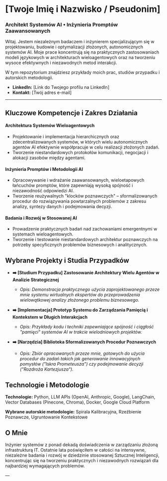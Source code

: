 # [Twoje Imię i Nazwisko / Pseudonim]
### Architekt Systemów AI • Inżynieria Promptów Zaawansowanych

Witaj. Jestem niezależnym badaczem i inżynierem specjalizującym się w projektowaniu, budowie i optymalizacji złożonych, autonomicznych systemów AI. Moje prace koncentrują się na praktycznych zastosowaniach modeli językowych w architekturach wieloagentowych oraz na tworzeniu wysoce efektywnych i niezawodnych metod interakcji.

W tym repozytorium znajdziesz przykłady moich prac, studiów przypadku i autorskich metodologii.

* **LinkedIn:** [Link do Twojego profilu na LinkedIn]
* **Kontakt:** [Twój adres e-mail]

---

## Kluczowe Kompetencje i Zakres Działania

####  Architektura Systemów Wieloagentowych
* Projektowanie i implementacja hierarchicznych oraz zdecentralizowanych systemów, w których wielu autonomicznych agentów AI efektywnie współpracuje w celu realizacji złożonych zadań.
* Tworzenie niestandardowych protokołów komunikacji, negocjacji i alokacji zasobów między agentami.

#### Inżynieria Promptów i Metodologii AI
* Opracowywanie i wdrażanie zaawansowanych, wieloetapowych łańcuchów promptów, które zapewniają wysoką spójność i niezawodność odpowiedzi AI.
* Tworzenie reużywalnych "klocków poznawczych" – sformalizowanych procedur do rozwiązywania powtarzalnych problemów z zakresu analizy, syntezy danych i podejmowania decyzji.

#### Badania i Rozwój w Stosowanej AI
* Prowadzenie praktycznych badań nad zachowaniami emergentnymi w systemach wieloagentowych.
* Tworzenie i testowanie niestandardowych architektur poznawczych na potrzeby specyficznych problemów biznesowych i analitycznych.

## Wybrane Projekty i Studia Przypadków

* **➡️ [Studium Przypadku] Zastosowanie Architektury Wielu Agentów w Analizie Strategicznej**
    * *Opis: Demonstracja praktycznego użycia zaprojektowanego przeze mnie systemu wirtualnych ekspertów do przeprowadzenia wielowątkowej analizy złożonego problemu biznesowego.*

* **➡️ [Implementacja] Prototyp Systemu do Zarządzania Pamięcią i Kontekstem w Długich Interakcjach**
    * *Opis: Przykłady kodu i techniki zapewniające spójność i ciągłość "pamięci" systemów AI w trakcie wielodniowych projektów.*

* **➡️ [Narzędzia] Biblioteka Sformalizowanych Procedur Poznawczych**
    * *Opis: Zbiór opracowanych przeze mnie, gotowych do użycia procedur do zadań takich jak generowanie innowacyjnych pomysłów ("Iskra Prometeusza") czy podejmowanie decyzji ("Rozdroża Kartezjusza").*

## Technologie i Metodologie

**Technologie:** Python, LLM APIs (OpenAI, Anthropic, Google), LangChain, Vector Databases (Pinecone, Chroma), Docker, Google Cloud Platform

**Wybrane autorskie metodologie:** Spirala Kalibracyjna, Rzeźbienie Poznawcze, Ugruntowanie Kontekstowe

## O Mnie

Inżynier systemów z ponad dekadą doświadczenia w zarządzaniu złożoną infrastrukturą IT. Ostatnie lata poświęciłem w całości na intensywne, niezależne badania i rozwój w dziedzinie stosowanej Sztucznej Inteligencji, koncentrując się na tworzeniu praktycznych i niezawodnych rozwiązań dla najbardziej wymagających problemów.

—
